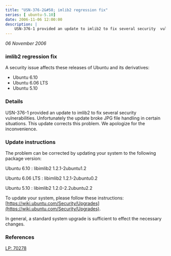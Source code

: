 ```yaml
---
title: "USN-376-2&#58; imlib2 regression fix"
series: [ ubuntu-5.10]
date: 2006-11-06 12:00:00
description: |
    USN-376-1 provided an update to imlib2 to fix several security  vulnerabilities.  Unfortunately the update broke JPG file handling in  certain situations.  This update corrects this problem.  We apologize  for the inconvenience.
--- 
```

 
 

*06 November 2006*

### imlib2 regression fix

A security issue affects these releases of Ubuntu and its derivatives:

* Ubuntu 6.10
* Ubuntu 6.06 LTS
* Ubuntu 5.10

### Details

USN-376-1 provided an update to imlib2 to fix several security vulnerabilities. Unfortunately the update broke JPG file handling in certain situations. This update corrects this problem. We apologize for the inconvenience.

### Update instructions

The problem can be corrected by updating your system to the following package version:

Ubuntu 6.10
 : libimlib2 <span>1.2.1-2ubuntu1.2</span>

Ubuntu 6.06 LTS
 : libimlib2 <span>1.2.1-2ubuntu0.2</span>

Ubuntu 5.10
 : libimlib2 <span>1.2.0-2.2ubuntu2.2</span>

To update your system, please follow these instructions: [https://wiki.ubuntu.com/Security/Upgrades](https://wiki.ubuntu.com/Security/Upgrades).

In general, a standard system upgrade is sufficient to effect the necessary changes.

### References

 
 [LP: 70278](https://launchpad.net/bugs/70278)
 

